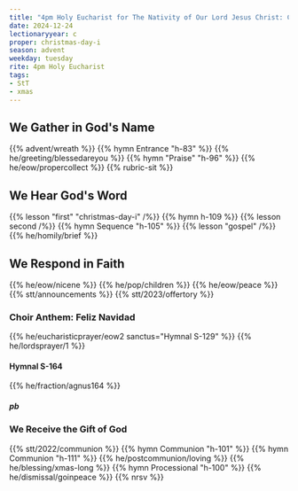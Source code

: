 ```yaml
---
title: "4pm Holy Eucharist for The Nativity of Our Lord Jesus Christ: Christmas Day"
date: 2024-12-24
lectionaryyear: c
proper: christmas-day-i
season: advent
weekday: tuesday
rite: 4pm Holy Eucharist
tags:
- StT
- xmas
---
```

## We Gather in God's Name
{{% advent/wreath %}}
{{% hymn Entrance "h-83" %}}
{{% he/greeting/blessedareyou %}}
{{% hymn "Praise" "h-96" %}}
{{% he/eow/propercollect %}}
{{% rubric-sit %}}
## We Hear God's Word
{{% lesson "first" "christmas-day-i" /%}}
{{% hymn h-109 %}}
{{% lesson second /%}}
{{% hymn Sequence "h-105" %}}
{{% lesson "gospel" /%}}
{{% he/homily/brief %}}
## We Respond in Faith
{{% he/eow/nicene %}}
{{% he/pop/children %}}
{{% he/eow/peace %}}
{{% stt/announcements %}}
{{% stt/2023/offertory %}}
### Choir Anthem: Feliz Navidad
{{% he/eucharisticprayer/eow2 sanctus="Hymnal S-129" %}}
{{% he/lordsprayer/1 %}}
#### Hymnal S-164
{{% he/fraction/agnus164 %}}
##### pb
### We Receive the Gift of God
{{% stt/2022/communion %}}
{{% hymn Communion "h-101" %}}
{{% hymn Communion "h-111" %}}
{{% he/postcommunion/loving %}}
{{% he/blessing/xmas-long %}}
{{% hymn Processional "h-100" %}}
{{% he/dismissal/goinpeace %}}
{{% nrsv %}}

